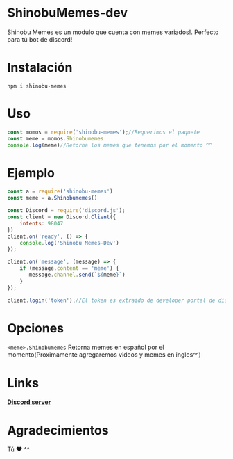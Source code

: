# ShinobuMemes-dev
Shinobu Memes es un modulo que cuenta con memes variados!. Perfecto para tú bot de discord!
# Instalación
```npm i shinobu-memes```
# Uso
```js
const momos = require('shinobu-memes');//Requerimos el paquete
const meme = momos.Shinobumemes
console.log(meme)//Retorna los memes qué tenemos por el momento ^^
```
# Ejemplo
```js
const a = require('shinobu-memes')
const meme = a.Shinobumemes()

const Discord = require('discord.js');
const client = new Discord.Client({
    intents: 98047
})
client.on('ready', () => {
    console.log('Shinobu Memes-Dev')
});

client.on('message', (message) => {
    if (message.content == 'meme') {
       message.channel.send(`${meme}`)
    }
});

client.login('token');//El token es extraido de developer portal de discord ^^
```
# Opciones
`<meme>.Shinobumemes` Retorna memes en español por el momento(Proximamente agregaremos videos y memes en ingles^^)
# Links
[**Discord server**](https://discord.gg/vBEpM5258V)

# Agradecimientos
Tú ♥ ^^

